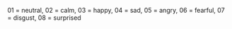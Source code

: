 01 = neutral, 02 = calm, 03 = happy, 04 = sad, 05 = angry, 06 = fearful, 07 = disgust, 08 = surprised